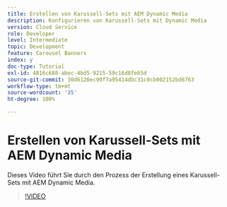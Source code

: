 ```yaml
---
title: Erstellen von Karussell-Sets mit AEM Dynamic Media
description: Konfigurieren von Karussell-Sets mit Dynamic Media
version: Cloud Service
role: Developer
level: Intermediate
topic: Development
feature: Carousel Banners
index: y
doc-type: Tutorial
exl-id: 4816c688-abec-4bd5-9215-59c16d8fe65d
source-git-commit: 30d6120ec99f7a95414dbc31c0cb002152bd6763
workflow-type: tm+mt
source-wordcount: '35'
ht-degree: 100%

---
```


# Erstellen von Karussell-Sets mit AEM Dynamic Media

Dieses Video führt Sie durch den Prozess der Erstellung eines Karussell-Sets mit AEM Dynamic Media.

>[!VIDEO](https://video.tv.adobe.com/v/335380?quality=12&learn=on)
